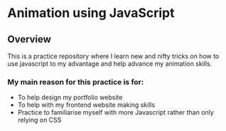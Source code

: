 # Animation using JavaScript
## Overview
This is a practice repository where I learn new and nifty tricks on how to use javascript to my advantage and help advance my animation skills.
### My main reason for this practice is for:
- To help design my portfolio website
- To help with my frontend website making skills
- Practice to familiarise myself with more Javascript rather than only relying on CSS
